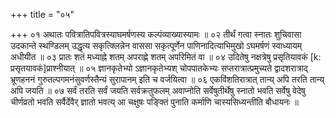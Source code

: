 +++
title = "०५"

+++
०१  अथातः पवित्रातिपवित्रस्याघमर्षणस्य कल्पंव्याख्यास्यामः ॥
०२  तीर्थं गत्वा स्नातः शुचिवासा उदकान्ते स्थण्डिलम् उद्धृत्य सकृत्क्लिन्नेन वाससा सकृत्पूर्णेन पाणिनादित्याभिमुखो ऽघमर्षणं स्वाध्यायम् अधीयीत ॥
०३  प्रातः शतं मध्याह्ने शतम् अपराह्णे शतम् अपरिमितं वा ॥
०४  उदितेषु नक्षत्रेषु प्रसृतियावकं [k: प्रसृतयावकं]प्राश्नीयात् ॥
०५  ज्ञानकृतेभ्यो ऽज्ञानकृतेभ्यश् चोपपातकेभ्यः सप्तरात्रात्प्रमुच्यते द्वादशरात्राद् भ्रूणहननं गुरुतल्पगमनंसुवर्णस्तैन्यं सुरापानम् इति च वर्जयित्वा ॥
०६  एकविंशतिरात्रात् तान्य् अपि तरति तान्य् अपि जयति ॥
०७  सर्वं तरति सर्वं जयति सर्वक्रतुफलम् अवाप्नोति सर्वेषुतीर्थेषु स्नातो भवति सर्वेषु वेदेषु चीर्णव्रतो भवति सर्वैर्देवैर् ज्ञातो भवत्य् आ चक्षुषः पङ्क्तिं पुनाति कर्माणि चास्यसिध्यन्तीति बौधायनः ॥
